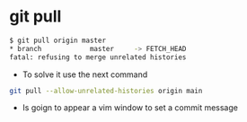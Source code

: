 # git pull

```bash
$ git pull origin master
* branch            master     -> FETCH_HEAD
fatal: refusing to merge unrelated histories
```

* To solve it use the next command
```bash
git pull --allow-unrelated-histories origin main
```
* Is goign to appear a vim window to set a commit message
